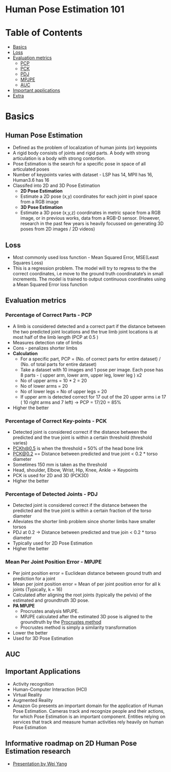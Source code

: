 # Human Pose Estimation 101


# Table of Contents
- [Basics](#basics)
- [Loss](#loss)
- [Evaluation metrics](#evaluation-metrics)
  - [PCP](#percentage-of-correct-parts---pcp)
  - [PCK](#percentage-of-correct-key-points---pck)
  - [PDJ](#percentage-of-detected-joints---pdj)
  - [MPJPE](#mean-per-joint-position-error---mpjpe)
  - [AUC](#auc)
 - [Important applications](#important-applications)
 - [Extra](#Informative-roadmap-on-2d-human-pose-estimation-research)

# Basics

## Human Pose Estimation
- Defined as the problem of localization of human joints (or) keypoints
- A rigid body consists of joints and rigid parts. A body with strong articulation is a body with strong contortion. 
- Pose Estimation is the search for a specific pose in space of all articulated poses
- Number of keypoints varies with dataset -  LSP has 14, MPII has 16, Human3.6 has 16
- Classifed into 2D  and 3D Pose Estimation
  - __2D Pose Estimation__
  - Estimate a 2D pose (x,y) coordinates for each joint in pixel space from a RGB image
  - __3D Pose Estimation__
  - Estimate a 3D pose (x,y,z) coordinates in metric space from a RGB image, or in previous works, data from a RGB-D sensor.    (However, research in the past few years is heavily focussed on generating 3D poses from 2D images / 2D videos)

## Loss
- Most commonly used loss function - Mean Squared Error, MSE(Least Squares Loss)
- This is a regression problem. The model will try to regress to the the correct coordinates, i.e move to the ground truth coordinatate’s in small increments. The model is trained to output continuous coordinates using a Mean Squared Error loss function

## Evaluation metrics

### Percentage of Correct Parts - PCP
- A limb is considered detected and a correct part if the distance between the two predicted joint locations and the true limb joint locations is at most half of the limb length (PCP at 0.5 )
- Measures detection rate of limbs
- Cons - penalizes shorter limbs
- __Calculation__
  - For a specific part, PCP = (No. of correct parts for entire dataset) / (No. of total parts for entire dataset)
  - Take a dataset with 10 images and 1 pose per image. Each pose has 8 parts - ( upper arm, lower arm, upper leg, lower leg ) x2
  - No of upper arms = 10 * 2 = 20
  - No of lower arms = 20
  - No of lower legs = No of upper legs = 20
  - If upper arm is detected correct for 17  out of the 20 upper arms i.e 17 ( 10 right arms and 7 left) → PCP = 17/20 = 85% 
- Higher the better 

### Percentage of Correct Key-points - PCK
- Detected joint is considered correct if the distance between the predicted and the true joint is within a certain threshold (threshold varies)
- PCKh@0.5 is when the threshold = 50% of the head bone link
- PCK@0.2 == Distance between predicted and true joint < 0.2 * torso diameter 
- Sometimes 150 mm is taken as the threshold
- Head, shoulder, Elbow, Wrist, Hip, Knee, Ankle → Keypoints 
- PCK is used for 2D and 3D (PCK3D)
- Higher the better

### Percentage of Detected Joints - PDJ
- Detected joint is considered correct if the distance between the predicted and the true joint is within a certain fraction of the torso diameter
- Alleviates the shorter limb problem since shorter limbs have smaller torsos
- PDJ at 0.2 → Distance between predicted and true join < 0.2 * torso diameter
- Typically used for 2D Pose Estimation
- Higher the better

### Mean Per Joint Position Error - MPJPE
- Per joint position error = Euclidean distance between ground truth and prediction for a joint
- Mean per joint position error = Mean of per joint position error for all k joints (Typically, k = 16)
- Calculated after aligning the root joints (typically the pelvis) of the estimated and groundtruth 3D pose. 
- __PA MPJPE__
  - Procrustes analysis MPJPE. 
  - MPJPE calculated after the estimated 3D pose is aligned to the groundtruth by the [Procrustes method](https://www.coursera.org/lecture/robotics-perception/pose-from-3d-point-correspondences-the-procrustes-problem-X22IH)
  - Procrustes method is simply a similarity transformation
- Lower the better
- Used for 3D Pose Estimation

## AUC
<!--https://medium.com/greyatom/lets-learn-about-auc-roc-curve-4a94b4d88152
https://www.robots.ox.ac.uk/~vgg/publications/2012/Jammalamadaka12a/jammalamadaka12a.pdf --> 

## Important Applications
- Activity recognition
- Human-Computer Interaction (HCI)
- Virtual Reality
- Augmented Reality
- Amazon Go presents an important domain for the application of Human Pose Estimation. Cameras track and recognize people and their actions, for which Pose Estimation is an important component. Entities relying on services that track and measure human activities rely heavily on human Pose Estimation

## Informative roadmap on 2D Human Pose Estimation research
- [Presentation by Wei Yang](https://www.slideshare.net/plutoyang/mmlab-seminar-2016-deep-learning-for-human-pose-estimation)



